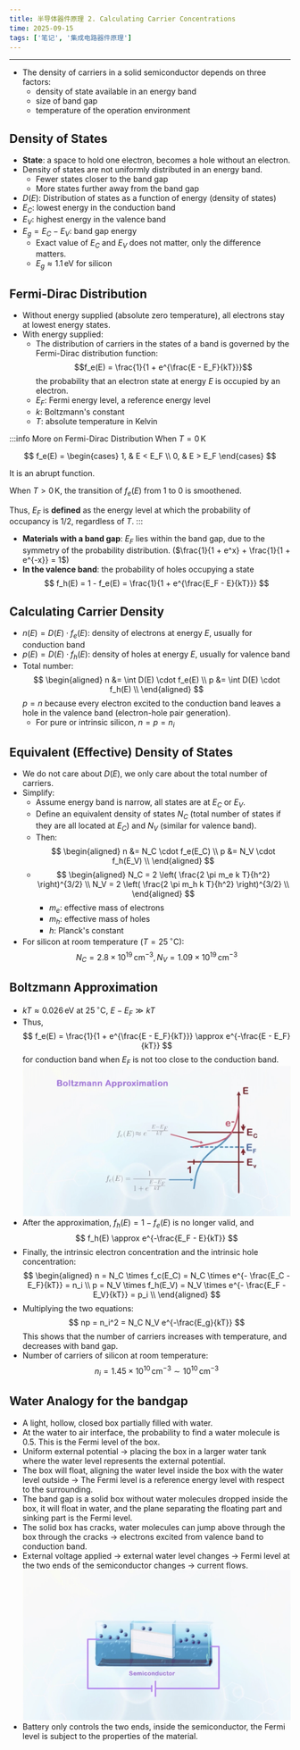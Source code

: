 ```yaml
---
title: 半导体器件原理 2. Calculating Carrier Concentrations
time: 2025-09-15
tags: ['笔记', '集成电路器件原理']
---
```


---

- The density of carriers in a solid semiconductor depends on three factors:
  - density of state available in an energy band
  - size of band gap
  - temperature of the operation environment

## Density of States

- **State**: a space to hold one electron, becomes a hole without an electron.
- Density of states are not uniformly distributed in an energy band.
  - Fewer states closer to the band gap
  - More states further away from the band gap
- $D(E)$: Distribution of states as a function of energy (density of states)
- $E_C$: lowest energy in the conduction band
- $E_V$: highest energy in the valence band
- $E_g = E_C - E_V$: band gap energy
  - Exact value of $E_C$ and $E_V$ does not matter, only the difference matters.
  - $E_g \approx 1.1\,\mathrm{eV}$ for silicon

## Fermi-Dirac Distribution

- Without energy supplied (absolute zero temperature), all electrons stay at lowest energy states.
- With energy supplied:
  - The distribution of carriers in the states of a band is governed by the Fermi-Dirac distribution function:
    $$f_e(E) = \frac{1}{1 + e^{\frac{E - E_F}{kT}}}$$
    the probability that an electron state at energy $E$ is occupied by an electron.
  - $E_F$: Fermi energy level, a reference energy level
  - $k$: Boltzmann's constant
  - $T$: absolute temperature in Kelvin

:::info More on Fermi-Dirac Distribution
When $T = 0\,\mathrm{K}$

$$
f_e(E) = \begin{cases}
1, & E < E_F \\
0, & E > E_F
\end{cases}
$$

It is an abrupt function.

When $T > 0\,\mathrm{K}$, the transition of $f_e(E)$ from 1 to 0 is smoothened.

Thus, $E_F$ is **defined** as the energy level at which the probability of occupancy is 1/2, regardless of $T$.
:::

- **Materials with a band gap**: $E_F$ lies within the band gap, due to the symmetry of the probability distribution. ($\frac{1}{1 + e^x} + \frac{1}{1 + e^{-x}} = 1$)
- **In the valence band**: the probability of holes occupying a state
  $$ f_h(E) = 1 - f_e(E) = \frac{1}{1 + e^{\frac{E_F - E}{kT}}} $$

## Calculating Carrier Density

- $n(E) = D(E) \cdot f_e(E)$: density of electrons at energy $E$, usually for conduction band
- $p(E) = D(E) \cdot f_h(E)$: density of holes at energy $E$, usually for valence band
- Total number:
  $$
  \begin{aligned}
  n &= \int D(E) \cdot f_e(E) \\
  p &= \int D(E) \cdot f_h(E) \\
  \end{aligned}
  $$
  $p = n$ because every electron excited to the conduction band leaves a hole in the valence band (electron-hole pair generation).
  - For pure or intrinsic silicon, $n = p = n_i$

## Equivalent (Effective) Density of States

- We do not care about $D(E)$, we only care about the total number of carriers.
- Simplify:
  - Assume energy band is narrow, all states are at $E_C$ or $E_V$.
  - Define an equivalent density of states $N_C$ (total number of states if they are all located at $E_C$) and $N_V$ (similar for valence band).
  - Then:
    $$
    \begin{aligned}
    n &= N_C \cdot f_e(E_C) \\
    p &= N_V \cdot f_h(E_V) \\
    \end{aligned}
    $$
  - $$
    \begin{aligned}
      N_C = 2 \left( \frac{2 \pi m_e k T}{h^2} \right)^{3/2} \\
      N_V = 2 \left( \frac{2 \pi m_h k T}{h^2} \right)^{3/2} \\
    \end{aligned}
    $$
    - $m_e$: effective mass of electrons
    - $m_h$: effective mass of holes
    - $h$: Planck's constant
- For silicon at room temperature ($T = 25 \,^\circ \mathrm{C}$):
  $$
  N_C = 2.8 \times 10^{19} \, \mathrm{cm}^{-3}, N_V = 1.09 \times 10^{19} \,\mathrm{cm}^{-3}
  $$

## Boltzmann Approximation

- $kT \approx 0.026 \,\mathrm{eV} \text{ at } 25 \, ^\circ\mathrm{C}$, $E - E_F \gg kT$
- Thus,
  $$
  f_e(E) = \frac{1}{1 + e^{\frac{E - E_F}{kT}}} \approx e^{-\frac{E - E_F}{kT}}
  $$
  for conduction band when $E_F$ is not too close to the conduction band.
  ![boltzmann approximation for f_e(E)](./bolzmann-approx-for-fe.png)
- After the approximation, $f_h(E) = 1 - f_e(E)$ is no longer valid, and
  $$
  f_h(E) \approx e^{-\frac{E_F - E}{kT}}
  $$
- Finally, the intrinsic electron concentration and the intrinsic hole concentration:
  $$
  \begin{aligned}
  n = N_C \times f_c(E_C) = N_C \times e^{- \frac{E_C - E_F}{kT}} = n_i \\
  p = N_V \times f_h(E_V) = N_V \times e^{- \frac{E_F - E_V}{kT}} = p_i \\
  \end{aligned}
  $$
- Multiplying the two equations:
  $$
  np = n_i^2 = N_C N_V e^{-\frac{E_g}{kT}}
  $$
  This shows that the number of carriers increases with temperature, and decreases with band gap.
- Number of carriers of silicon at room temperature:
  $$
  n_i = 1.45 \times 10^{10} \, \mathrm{cm}^{-3} \sim 10^{10} \, \mathrm{cm}^{-3}
  $$

## Water Analogy for the bandgap

- A light, hollow, closed box partially filled with water.
- At the water to air interface, the probability to find a water molecule is $0.5$. This is the Fermi level of the box.
- Uniform external potential -> placing the box in a larger water tank where the water level represents the external potential.
- The box will float, aligning the water level inside the box with the water level outside -> The Fermi level is a reference energy level with respect to the surrounding.
- The band gap is a solid box without water molecules dropped inside the box, it will float in water, and the plane separating the floating part and sinking part is the Fermi level.
- The solid box has cracks, water molecules can jump above through the box through the cracks -> electrons excited from valence band to conduction band.
- External voltage applied -> external water level changes -> Fermi level at the two ends of the semiconductor changes -> current flows.
  ![water analogy for the bandgap](./water-analogy-for-the-bandgap.png)
- Battery only controls the two ends, inside the semiconductor, the Fermi level is subject to the properties of the material.
